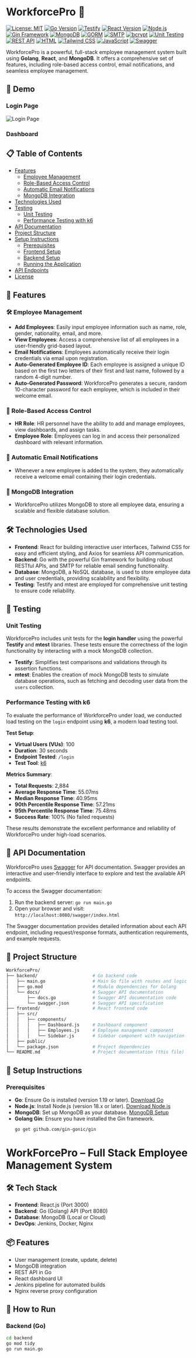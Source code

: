 # **WorkforcePro** 🚀

[![License: MIT](https://img.shields.io/badge/License-MIT-yellow.svg)](https://opensource.org/licenses/MIT)
[![Go Version](https://img.shields.io/badge/Go-1.19-blue.svg)](https://golang.org/doc/go1.19)
[![Testify](https://img.shields.io/badge/Testify-Unit%20Testing-blue.svg)](https://github.com/stretchr/testify)
[![React Version](https://img.shields.io/badge/React-18.2.0-blue.svg)](https://reactjs.org/)
[![Node.js](https://img.shields.io/badge/Node.js-18.x-green.svg)](https://nodejs.org/)
[![Gin Framework](https://img.shields.io/badge/Gin-1.7.7-red.svg)](https://gin-gonic.com/)
[![MongoDB](https://img.shields.io/badge/MongoDB-4.4.x-green.svg)](https://www.mongodb.com/)
[![GORM](https://img.shields.io/badge/GORM-1.22-blue.svg)](https://gorm.io/)
[![SMTP](https://img.shields.io/badge/SMTP-Email%20Service-blue.svg)](https://en.wikipedia.org/wiki/Simple_Mail_Transfer_Protocol)
[![bcrypt](https://img.shields.io/badge/bcrypt-Password%20Hashing-orange.svg)](https://github.com/golang/crypto/blob/master/bcrypt/bcrypt.go)
[![Unit Testing](https://img.shields.io/badge/Unit%20Testing-Passed-brightgreen.svg)](https://en.wikipedia.org/wiki/Unit_testing)
[![REST API](https://img.shields.io/badge/RESTful-API-lightgrey.svg)](https://en.wikipedia.org/wiki/Representational_state_transfer)
[![HTML](https://img.shields.io/badge/HTML5-orange.svg)](https://developer.mozilla.org/en-US/docs/Web/Guide/HTML/HTML5)
[![Tailwind CSS](https://img.shields.io/badge/Tailwind_CSS-v3.0-blue.svg)](https://tailwindcss.com/)
[![JavaScript](https://img.shields.io/badge/JavaScript-ES6-yellow.svg)](https://developer.mozilla.org/en-US/docs/Web/JavaScript)
[![Swagger](https://img.shields.io/badge/Swagger-API%20Documentation-green.svg)](https://swagger.io/)

WorkforcePro is a powerful, full-stack employee management system built using **Golang**, **React**, and **MongoDB**. It offers a comprehensive set of features, including role-based access control, email notifications, and seamless employee management.

## 🌟 Demo

### Login Page

![Login Page](https://github.com/user-attachments/assets/322e5706-f056-48e2-9fec-2a82cc990309)

### Dashboard



## 📋 Table of Contents

- [Features](#features)
  - [Employee Management](#employee-management)
  - [Role-Based Access Control](#role-based-access-control)
  - [Automatic Email Notifications](#automatic-email-notifications)
  - [MongoDB Integration](#mongodb-integration)
- [Technologies Used](#technologies-used)
- [Testing](#testing)
  - [Unit Testing](#unit-testing)
  - [Performance Testing with k6](#performance-testing-with-k6)
- [API Documentation](#api-documentation)
- [Project Structure](#project-structure)
- [Setup Instructions](#setup-instructions)
  - [Prerequisites](#prerequisites)
  - [Frontend Setup](#frontend-setup)
  - [Backend Setup](#backend-setup)
  - [Running the Application](#running-the-application)
- [API Endpoints](#api-endpoints)
- [License](#license)

## 🌟 Features

### 🛠️ Employee Management

- **Add Employees**: Easily input employee information such as name, role, gender, nationality, email, and more.
- **View Employees**: Access a comprehensive list of all employees in a user-friendly grid-based layout.
- **Email Notifications**: Employees automatically receive their login credentials via email upon registration.
- **Auto-Generated Employee ID**: Each employee is assigned a unique ID based on the first two letters of their first and last name, followed by a random 4-digit number.
- **Auto-Generated Password**: WorkforcePro generates a secure, random 10-character password for each employee, which is included in their welcome email.

### 🔐 Role-Based Access Control

- **HR Role**: HR personnel have the ability to add and manage employees, view dashboards, and assign tasks.
- **Employee Role**: Employees can log in and access their personalized dashboard with relevant information.

### 📧 Automatic Email Notifications

- Whenever a new employee is added to the system, they automatically receive a welcome email containing their login credentials.

### 🍃 MongoDB Integration

- WorkforcePro utilizes MongoDB to store all employee data, ensuring a scalable and flexible database solution.

## 🛠️ Technologies Used

- **Frontend**: React for building interactive user interfaces, Tailwind CSS for easy and efficient styling, and Axios for seamless API communication.
- **Backend**: Go with the powerful Gin framework for building robust RESTful APIs, and SMTP for reliable email sending functionality.
- **Database**: MongoDB, a NoSQL database, is used to store employee data and user credentials, providing scalability and flexibility.
- **Testing**: Testify and mtest are employed for comprehensive unit testing to ensure code reliability.

## 🧪 Testing

### Unit Testing

WorkforcePro includes unit tests for the **login handler** using the powerful **Testify** and **mtest** libraries. These tests ensure the correctness of the login functionality by interacting with a mock MongoDB collection.

- **Testify**: Simplifies test comparisons and validations through its assertion functions.
- **mtest**: Enables the creation of mock MongoDB tests to simulate database operations, such as fetching and decoding user data from the `users` collection.

### Performance Testing with k6

To evaluate the performance of WorkforcePro under load, we conducted load testing on the `login` endpoint using **k6**, a modern load testing tool.

**Test Setup**:

- **Virtual Users (VUs)**: 100
- **Duration**: 30 seconds
- **Endpoint Tested**: `/login`
- **Test Tool**: [k6](https://k6.io/)

**Metrics Summary**:

- **Total Requests**: 2,884
- **Average Response Time**: 55.07ms
- **Median Response Time**: 40.95ms
- **90th Percentile Response Time**: 57.21ms
- **95th Percentile Response Time**: 75.48ms
- **Success Rate**: 100% (No failed requests)

These results demonstrate the excellent performance and reliability of WorkforcePro under high-load scenarios.

## 📝 API Documentation

WorkforcePro uses [Swagger](https://swagger.io/) for API documentation. Swagger provides an interactive and user-friendly interface to explore and test the available API endpoints.

To access the Swagger documentation:

1. Run the backend server: `go run main.go`
2. Open your browser and visit: `http://localhost:8080/swagger/index.html`

The Swagger documentation provides detailed information about each API endpoint, including request/response formats, authentication requirements, and example requests.

## 📁 Project Structure

```bash
WorkforcePro/
├── backend/                     # Go backend code
│   ├── main.go                  # Main Go file with routes and logic
│   ├── go.mod                   # Module dependencies for Golang
│   └── docs/                    # Swagger API documentation
│       ├── docs.go              # Swagger API documentation code
│       └── swagger.json         # Swagger API specification
├── frontend/                    # React frontend code
│   ├── src/
│   │   ├── components/
│   │   │   ├── Dashboard.js     # Dashboard component
│   │   │   ├── Employees.js     # Employee management component
│   │   │   └── Sidebar.js       # Sidebar component with navigation
│   ├── public/
│   └── package.json             # Project dependencies
└── README.md                    # Project documentation (this file)
```

## 🚀 Setup Instructions

### Prerequisites
- **Go**: Ensure Go is installed (version 1.19 or later). [Download Go](https://golang.org/dl/)
- **Node.js**: Install Node.js (version 18.x or later). [Download Node.js](https://nodejs.org/)
- **MongoDB**: Set up MongoDB as your database. [MongoDB Setup](https://docs.mongodb.com/manual/installation/)
- **Golang Gin**: Ensure you have installed the Gin framework.  
  ```bash
  go get github.com/gin-gonic/gin


# WorkForcePro – Full Stack Employee Management System

## 🛠 Tech Stack
- **Frontend**: React.js (Port 3000)
- **Backend**: Go (Golang) API (Port 8080)
- **Database**: MongoDB (Local or Cloud)
- **DevOps**: Jenkins, Docker, Nginx

## 📦 Features
- User management (create, update, delete)
- MongoDB integration
- REST API in Go
- React dashboard UI
- Jenkins pipeline for automated builds
- Nginx reverse proxy configuration

## 🧪 How to Run

### Backend (Go)
```bash
cd backend
go mod tidy
go run main.go


